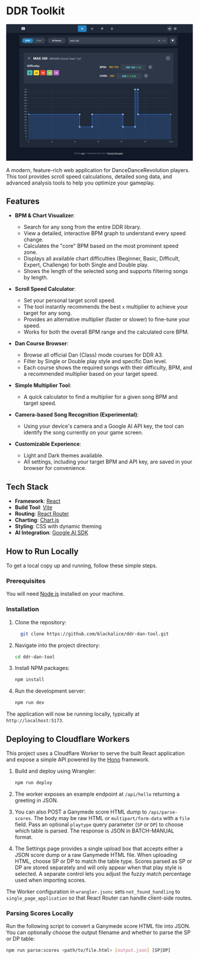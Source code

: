 # DDR Toolkit

![screenshot](screenshot.png)

A modern, feature-rich web application for DanceDanceRevolution players. This tool provides scroll speed calculations, detailed song data, and advanced analysis tools to help you optimize your gameplay.

## Features

-   **BPM & Chart Visualizer**:
    -   Search for any song from the entire DDR library.
    -   View a detailed, interactive BPM graph to understand every speed change.
    -   Calculates the "core" BPM based on the most prominent speed zone.
    -   Displays all available chart difficulties (Beginner, Basic, Difficult, Expert, Challenge) for both Single and Double play.
    -   Shows the length of the selected song and supports filtering songs by length.

-   **Scroll Speed Calculator**:
    -   Set your personal target scroll speed.
    -   The tool instantly recommends the best `x` multiplier to achieve your target for any song.
    -   Provides an alternative multiplier (faster or slower) to fine-tune your speed.
    -   Works for both the overall BPM range and the calculated core BPM.

-   **Dan Course Browser**:
    -   Browse all official Dan (Class) mode courses for DDR A3.
    -   Filter by Single or Double play style and specific Dan level.
    -   Each course shows the required songs with their difficulty, BPM, and a recommended multiplier based on your target speed.

-   **Simple Multiplier Tool**:
    -   A quick calculator to find a multiplier for a given song BPM and target speed.

-   **Camera-based Song Recognition (Experimental)**:
    -   Using your device's camera and a Google AI API key, the tool can identify the song currently on your game screen.

-   **Customizable Experience**:
    -   Light and Dark themes available.
    -   All settings, including your target BPM and API key, are saved in your browser for convenience.

## Tech Stack

-   **Framework**: [React](https://reactjs.org/)
-   **Build Tool**: [Vite](https://vitejs.dev/)
-   **Routing**: [React Router](https://reactrouter.com/)
-   **Charting**: [Chart.js](https://www.chartjs.org/)
-   **Styling**: CSS with dynamic theming
-   **AI Integration**: [Google AI SDK](https://ai.google.dev/)

## How to Run Locally

To get a local copy up and running, follow these simple steps.

### Prerequisites

You will need [Node.js](https://nodejs.org/en/) installed on your machine.

### Installation

1.  Clone the repository:
    ```sh
      git clone https://github.com/blackalice/ddr-dan-tool.git
    ```

2.  Navigate into the project directory:
    ```sh
    cd ddr-dan-tool
    ```

3.  Install NPM packages:
    ```sh
    npm install
    ```

4.  Run the development server:
    ```sh
    npm run dev
    ```

The application will now be running locally, typically at `http://localhost:5173`.

## Deploying to Cloudflare Workers

This project uses a Cloudflare Worker to serve the built React application and expose a simple API powered by the [Hono](https://hono.dev/) framework.

1.  Build and deploy using Wrangler:
    ```sh
    npm run deploy
    ```

2.  The worker exposes an example endpoint at `/api/hello` returning a greeting in JSON.

3.  You can also POST a Ganymede score HTML dump to `/api/parse-scores`. The body
    may be raw HTML or `multipart/form-data` with a `file` field. Pass an optional
    `playtype` query parameter (`SP` or `DP`) to choose which table is parsed. The
    response is JSON in BATCH-MANUAL format.

4.  The Settings page provides a single upload box that accepts either a JSON
    score dump or a raw Ganymede HTML file. When uploading HTML, choose SP or DP
    to match the table type. Scores parsed as SP or DP are stored separately and
    will only appear when that play style is selected. A separate control lets
    you adjust the fuzzy match percentage used when importing scores.

The Worker configuration in `wrangler.jsonc` sets `not_found_handling` to `single_page_application` so that React Router can handle client-side routes.

### Parsing Scores Locally

Run the following script to convert a Ganymede score HTML file into JSON. You
can optionally choose the output filename and whether to parse the SP or DP
table:

```sh
npm run parse:scores <path/to/file.html> [output.json] [SP|DP]
```
